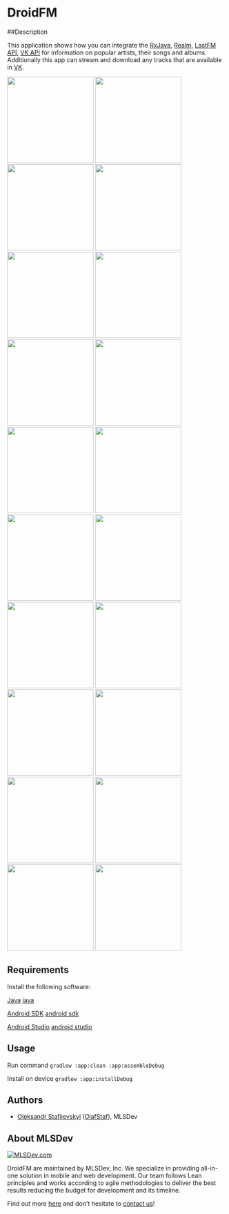 # DroidFM

##Description

This application shows how you can integrate the [RxJava], [Realm], [LastFM API], [VK API] 
for information on popular artists, their songs and albums.
Additionally this app can stream and download any tracks that are available in [VK].

<img src="/screens/s1.jpg" width="200">
<img src="/screens/s2.jpg" width="200">
<img src="/screens/s3.jpg" width="200">
<img src="/screens/s4.jpg" width="200">
<img src="/screens/s5.jpg" width="200">
<img src="/screens/s6.jpg" width="200">
<img src="/screens/s7.jpg" width="200">
<img src="/screens/s8.jpg" width="200">
<img src="/screens/s9.jpg" width="200">
<img src="/screens/s11.jpg" width="200">
<img src="/screens/s12.jpg" width="200">
<img src="/screens/s13.jpg" width="200">
<img src="/screens/s14.jpg" width="200">
<img src="/screens/s15.jpg" width="200">
<img src="/screens/s16.jpg" width="200">
<img src="/screens/s17.jpg" width="200">
<img src="/screens/s18.jpg" width="200">
<img src="/screens/s19.jpg" width="200">
<img src="/screens/s20.jpg" width="200">
<img src="/screens/s21.jpg" width="200">

## Requirements
Install the following software:

[Java] [java]

[Android SDK] [android sdk]

[Android Studio] [android studio]

## Usage

Run command 
	`gradlew :app:clean :app:assembleDebug`

Install on device 
  `gradlew :app:installDebug`
  
## Authors
* [Oleksandr Stafiievskyi](mailto:stafiiyevskyi@mlsdev.com) ([OlafStaf][github-OlafStaf]), MLSDev 

## About MLSDev

[<img src="https://cloud.githubusercontent.com/assets/1778155/11761239/ccfddf60-a0c2-11e5-8f2a-8573029ab09d.png" alt="MLSDev.com">][mlsdev]

DroidFM are maintained by MLSDev, Inc. We specialize in providing all-in-one solution in mobile and web development. Our team follows Lean principles and works according to agile methodologies to deliver the best results reducing the budget for development and its timeline. 

Find out more [here][mlsdev] and don't hesitate to [contact us][contact]!

[mlsdev]: http://mlsdev.com
[contact]: http://mlsdev.com/contact_us
[android studio]: https://developer.android.com/intl/ru/sdk/index.html
[java]: http://www.oracle.com/technetwork/java/javase/downloads/jre7-downloads-1880261.html
[android sdk]: https://developer.android.com/intl/ru/sdk/index.html
[github-OlafStaf]: https://github.com/OlafStaf
[RxJava]:https://github.com/ReactiveX/RxJava
[Realm]:https://realm.io/
[LastFM API]:http://www.last.fm/api
[VK API]:https://vk.com/dev/main
[VK]:https://vk.com/
